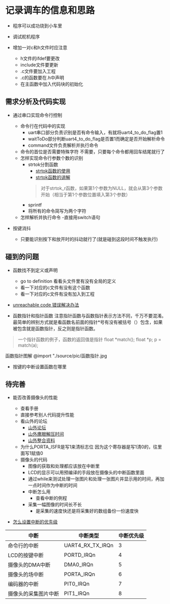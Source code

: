 # 记录调车的信息和思路

- 程序可以成功烧到小车里
- 调试舵机程序


- 增加一对c和h文件时应注意
    - h文件的ifdef要更改
    - include文件要更新
    - .c文件要加入工程
    - .c的函数要在.h中声明
    - 在主函数中加入代码块的初始化


## 需求分析及代码实现

- 通过串口实现命令行控制
    - 命令行在代码中的实现
        - uart串口部分负责识别是否有命令输入，有就将uart4_to_do_flag置1
        - waitToDo部分判断uart4_to_do_flag是否置1而确定是否开始解析命令
        - command文件负责解析并执行命令
    - 命令的首位是否需要特殊字符 不需要，只要每个命令都用回车结尾就行了
    - 怎样实现命令行参数个数的识别
        - strtok分割函数
            - [strtok函数的使用](https://blog.csdn.net/buaa_shang/article/details/8189984)
            - [strtok函数的讲解](https://blog.csdn.net/weibo1230123/article/details/80177898)
            >对于strtok_r函数，如果第1个参数为NULL，就会从第3个参数开始（相当于第1个参数位置填入第3个参数）
        - sprintf
        - 将所有的命令简写为两个字符
    - 怎样解析并执行命令
        -直接用switch语句
    

- 按键消抖
    - 只要能识别按下和放开时的抖动就行了(就是碰到这段时间不触发执行)


## 碰到的问题

- 函数找不到定义或声明
    - go to definition 看看头文件里有没有全局的定义
    - 看一下对应的c文件有没有这个函数
    - 看一下对应的c文件有没有加入到工程

- [unreachable code 错误解决办法](https://blog.csdn.net/majishushu/article/details/53262727)

- 函数指针和指针函数
注意指针函数与函数指针表示方法不同，千万不要混淆。最简单的辨别方式就是看函数名前面的指针*号有没有被括号（）包含，如果被包含就是函数指针，反之则是指针函数。
> 一个指针函数的例子，函数的返回值是指针
float *match();
float *p;
p = match(a);

函数指针图解
@import "./source/pic/函数指针.jpg

- 按键的中断设置函数在哪里

## 待完善

- 能否改善摄像头的性能
    - 查看手册
    - 直接参考别人代码提升性能
    - 看山外的论坛
        - [山外论坛](http://www.vcan123.com/forum.php)
        - [山外鹰眼解压时间](http://www.vcan123.com/forum.php?mod=viewthread&tid=13652&ctid=6)
        - [山外整合资料](./source/K60中文资料整合版.pdf)
    - 为什么PORTA_ISFR是写1来清标志位 因为这个寄存器是写1清0的，往里面写1赋值0
    - 摄像头的代码
        - 图像的获取和处理都应该放在中断里
        - LCD的显示可以用预编译的手段放在摄像头的中断函数里面
        - 通过while来测试处理一张图片和处理一张图片并显示用的时间，再加一点时间作为中断的时间
        - 中断怎么用
            - 查看中断的例程
        - 采集一幅图像的时间长不长
            - 是采集的速度快还是将采集好的数组备份一份速度快


- [怎么设置中断的优先级](http://www.vcan123.com/forum.php?mod=viewthread&tid=959&highlight=%D3%C5%CF%C8%BC%B6)


| 中断                 | 中断类型         | 中断优先级 |
|--------------------|------------------|------------|
| 命令行的中断         | UART4_RX_TX_IRQn | 3          |
| LCD的按键中断        | PORTD_IRQn       | 4          |
| 摄像头的DMA中断      | DMA0_IRQn        | 5          |
| 摄像头的场中断       | PORTA_IRQn       | 6          |
| 编码器的中断         | PIT0_IRQn        | 7          |
| 摄像头的采集图片中断 | PIT1_IRQn        | 8          |

    






